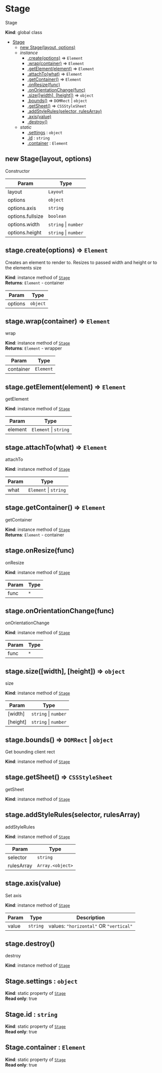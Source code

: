 <a name="Stage"></a>

# Stage
Stage

**Kind**: global class  

* [Stage](#Stage)
    * [new Stage(layout, options)](#new_Stage_new)
    * _instance_
        * [.create(options)](#Stage+create) ⇒ <code>Element</code>
        * [.wrap(container)](#Stage+wrap) ⇒ <code>Element</code>
        * [.getElement(element)](#Stage+getElement) ⇒ <code>Element</code>
        * [.attachTo(what)](#Stage+attachTo) ⇒ <code>Element</code>
        * [.getContainer()](#Stage+getContainer) ⇒ <code>Element</code>
        * [.onResize(func)](#Stage+onResize)
        * [.onOrientationChange(func)](#Stage+onOrientationChange)
        * [.size([width], [height])](#Stage+size) ⇒ <code>object</code>
        * [.bounds()](#Stage+bounds) ⇒ <code>DOMRect</code> \| <code>object</code>
        * [.getSheet()](#Stage+getSheet) ⇒ <code>CSSStyleSheet</code>
        * [.addStyleRules(selector, rulesArray)](#Stage+addStyleRules)
        * [.axis(value)](#Stage+axis)
        * [.destroy()](#Stage+destroy)
    * _static_
        * [.settings](#Stage.settings) : <code>object</code>
        * [.id](#Stage.id) : <code>string</code>
        * [.container](#Stage.container) : <code>Element</code>

<a name="new_Stage_new"></a>

## new Stage(layout, options)
Constructor


| Param | Type |
| --- | --- |
| layout | <code>Layout</code> | 
| options | <code>object</code> | 
| options.axis | <code>string</code> | 
| options.fullsize | <code>boolean</code> | 
| options.width | <code>string</code> \| <code>number</code> | 
| options.height | <code>string</code> \| <code>number</code> | 

<a name="Stage+create"></a>

## stage.create(options) ⇒ <code>Element</code>
Creates an element to render to.
Resizes to passed width and height or to the elements size

**Kind**: instance method of [<code>Stage</code>](#Stage)  
**Returns**: <code>Element</code> - container  

| Param | Type |
| --- | --- |
| options | <code>object</code> | 

<a name="Stage+wrap"></a>

## stage.wrap(container) ⇒ <code>Element</code>
wrap

**Kind**: instance method of [<code>Stage</code>](#Stage)  
**Returns**: <code>Element</code> - wrapper  

| Param | Type |
| --- | --- |
| container | <code>Element</code> | 

<a name="Stage+getElement"></a>

## stage.getElement(element) ⇒ <code>Element</code>
getElement

**Kind**: instance method of [<code>Stage</code>](#Stage)  

| Param | Type |
| --- | --- |
| element | <code>Element</code> \| <code>string</code> | 

<a name="Stage+attachTo"></a>

## stage.attachTo(what) ⇒ <code>Element</code>
attachTo

**Kind**: instance method of [<code>Stage</code>](#Stage)  

| Param | Type |
| --- | --- |
| what | <code>Element</code> \| <code>string</code> | 

<a name="Stage+getContainer"></a>

## stage.getContainer() ⇒ <code>Element</code>
getContainer

**Kind**: instance method of [<code>Stage</code>](#Stage)  
**Returns**: <code>Element</code> - container  
<a name="Stage+onResize"></a>

## stage.onResize(func)
onResize

**Kind**: instance method of [<code>Stage</code>](#Stage)  

| Param | Type |
| --- | --- |
| func | <code>\*</code> | 

<a name="Stage+onOrientationChange"></a>

## stage.onOrientationChange(func)
onOrientationChange

**Kind**: instance method of [<code>Stage</code>](#Stage)  

| Param | Type |
| --- | --- |
| func | <code>\*</code> | 

<a name="Stage+size"></a>

## stage.size([width], [height]) ⇒ <code>object</code>
size

**Kind**: instance method of [<code>Stage</code>](#Stage)  

| Param | Type |
| --- | --- |
| [width] | <code>string</code> \| <code>number</code> | 
| [height] | <code>string</code> \| <code>number</code> | 

<a name="Stage+bounds"></a>

## stage.bounds() ⇒ <code>DOMRect</code> \| <code>object</code>
Get bounding client rect

**Kind**: instance method of [<code>Stage</code>](#Stage)  
<a name="Stage+getSheet"></a>

## stage.getSheet() ⇒ <code>CSSStyleSheet</code>
getSheet

**Kind**: instance method of [<code>Stage</code>](#Stage)  
<a name="Stage+addStyleRules"></a>

## stage.addStyleRules(selector, rulesArray)
addStyleRules

**Kind**: instance method of [<code>Stage</code>](#Stage)  

| Param | Type |
| --- | --- |
| selector | <code>string</code> | 
| rulesArray | <code>Array.&lt;object&gt;</code> | 

<a name="Stage+axis"></a>

## stage.axis(value)
Set axis

**Kind**: instance method of [<code>Stage</code>](#Stage)  

| Param | Type | Description |
| --- | --- | --- |
| value | <code>string</code> | values: `"horizontal"` OR `"vertical"` |

<a name="Stage+destroy"></a>

## stage.destroy()
destroy

**Kind**: instance method of [<code>Stage</code>](#Stage)  
<a name="Stage.settings"></a>

## Stage.settings : <code>object</code>
**Kind**: static property of [<code>Stage</code>](#Stage)  
**Read only**: true  
<a name="Stage.id"></a>

## Stage.id : <code>string</code>
**Kind**: static property of [<code>Stage</code>](#Stage)  
**Read only**: true  
<a name="Stage.container"></a>

## Stage.container : <code>Element</code>
**Kind**: static property of [<code>Stage</code>](#Stage)  
**Read only**: true  
